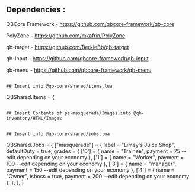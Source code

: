 
## Dependencies :

QBCore Framework - https://github.com/qbcore-framework/qb-core

PolyZone - https://github.com/mkafrin/PolyZone

qb-target - https://github.com/BerkieBb/qb-target

qb-input - https://github.com/qbcore-framework/qb-input

qb-menu - https://github.com/qbcore-framework/qb-menu



```

## Insert into @qb-core/shared/items.lua 

```
QBShared.Items = {
	

```

## Insert Contents of ps-masquerade/Images into @qb-inventory/HTML/Images


## Insert into @qb-core/shared/jobs.lua 
```
QBShared.Jobs = {
    ["masquerade"] = {
		label = "Limey\'s Juice Shop",
		defaultDuty = true,
		grades = {
            ['0'] = {
                name = "Trainee",
                payment = 75 --edit depending on your economy
            },
			['1'] = {
                name = "Worker",
                payment = 100 --edit depending on your economy
            },
            ['3'] = {
                name = "manager",
                payment = 150 --edit depending on your economy
            },
			['4'] = {
                name = "Owner",
                isboss = true,
                payment = 200 --edit depending on your economy
            },
        },
	},
}		
```
